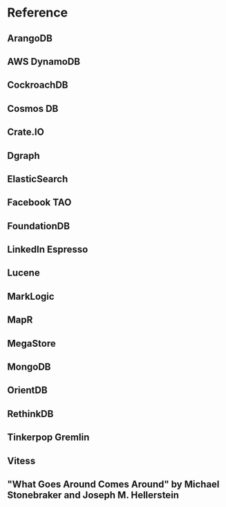 # Reference

## ArangoDB

## AWS DynamoDB

## CockroachDB

## Cosmos DB

## Crate.IO

## Dgraph

## ElasticSearch

## Facebook TAO

## FoundationDB

## LinkedIn Espresso

## Lucene

## MarkLogic

## MapR

## MegaStore

## MongoDB

## OrientDB

## RethinkDB

## Tinkerpop Gremlin

## Vitess


## "What Goes Around Comes Around" by Michael Stonebraker and Joseph M. Hellerstein
